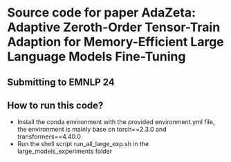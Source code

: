 # Source code for paper AdaZeta: Adaptive Zeroth-Order Tensor-Train Adaption for Memory-Efficient Large Language Models Fine-Tuning

## Submitting to EMNLP 24

## How to run this code?
- Install the conda environment with the provided environment.yml file, the environment is mainly base on torch==2.3.0 and transformers==4.40.0
- Run the shell script run_all_large_exp.sh in the large_models_experiments folder